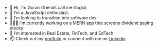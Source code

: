 - 👋 Hi, I’m Goran (friends call me Gogsi).
- 🌱 I’m a JavaScript enthusiast.
- 👀 I’m looking to transition into software dev.
- 👨🏻‍💻 I’m currently working on a MERN app that screens dividend paying stocks
- 💞️ I’m interested in Real Estate, FinTech, and EdTech.
- 📫 Check out my [portfolio] or connect with me on [Linkedin] 

<!---
Gogsii/Gogsii is a ✨ special ✨ repository because its `README.md` (this file) appears on your GitHub profile.
You can click the Preview link to take a look at your changes.
--->

[portfolio]: https://dragutinov.com/
[twitter]: https://twitter.com/gogsii
[linkedin]: https://www.linkedin.com/in/dragutinovic/
